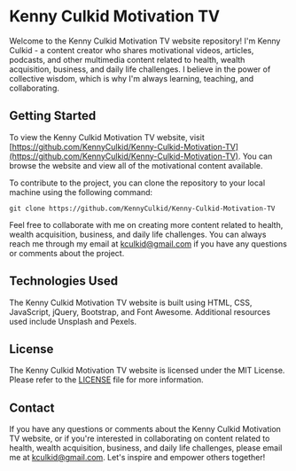 # Kenny Culkid Motivation TV

Welcome to the Kenny Culkid Motivation TV website repository! I'm Kenny Culkid - a content creator who shares motivational videos, articles, podcasts, and other multimedia content related to health, wealth acquisition, business, and daily life challenges. I believe in the power of collective wisdom, which is why I'm always learning, teaching, and collaborating.

## Getting Started

To view the Kenny Culkid Motivation TV website, visit [https://github.com/KennyCulkid/Kenny-Culkid-Motivation-TV](https://github.com/KennyCulkid/Kenny-Culkid-Motivation-TV). You can browse the website and view all of the motivational content available.

To contribute to the project, you can clone the repository to your local machine using the following command:

```
git clone https://github.com/KennyCulkid/Kenny-Culkid-Motivation-TV
```

Feel free to collaborate with me on creating more content related to health, wealth acquisition, business, and daily life challenges. You can always reach me through my email at kculkid@gmail.com if you have any questions or comments about the project.

## Technologies Used

The Kenny Culkid Motivation TV website is built using HTML, CSS, JavaScript, jQuery, Bootstrap, and Font Awesome. Additional resources used include Unsplash and Pexels.

## License

The Kenny Culkid Motivation TV website is licensed under the MIT License. Please refer to the [LICENSE](LICENSE) file for more information.

## Contact

If you have any questions or comments about the Kenny Culkid Motivation TV website, or if you're interested in collaborating on content related to health, wealth acquisition, business, and daily life challenges, please email me at kculkid@gmail.com. Let's inspire and empower others together!
